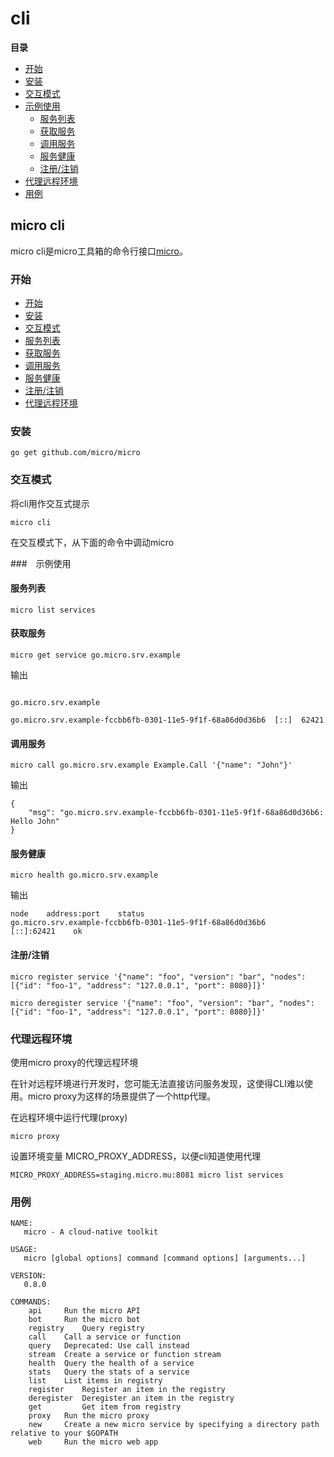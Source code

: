 # cli

**目录**<!-- TOC -->

- [开始](#开始)
- [安装](#安装)
- [交互模式](#交互模式)
- [示例使用](#示例使用)
  - [服务列表](#服务列表)
  - [获取服务](#获取服务)
  - [调用服务](#调用服务)
  - [服务健康](#服务健康)
  - [注册/注销](#注册注销)
- [代理远程环境](#代理远程环境)
- [用例](#用例)

## micro cli

micro cli是micro工具箱的命令行接口[micro](https://github.com/micro/micro)。

### 开始

- [开始](#开始)
- [安装](#安装)
- [交互模式](#交互模式)
- [服务列表](#服务列表)
- [获取服务](#获取服务)
- [调用服务](#调用服务)
- [服务健康](#服务健康)
- [注册/注销](#注册注销)
- [代理远程环境](#代理远程环境)

### 安装

``` shell
go get github.com/micro/micro
```

### 交互模式

将cli用作交互式提示

``` shell
micro cli
```

在交互模式下，从下面的命令中调动micro

###　示例使用

#### 服务列表

``` shell
micro list services
```

#### 获取服务

``` shell
micro get service go.micro.srv.example
```

输出

``` shell

go.micro.srv.example

go.micro.srv.example-fccbb6fb-0301-11e5-9f1f-68a86d0d36b6  [::]  62421

```

#### 调用服务

``` shell
micro call go.micro.srv.example Example.Call '{"name": "John"}'
```

输出

```shell
{
    "msg": "go.micro.srv.example-fccbb6fb-0301-11e5-9f1f-68a86d0d36b6: Hello John"
}
```

#### 服务健康

``` shell
micro health go.micro.srv.example
```

输出

``` shell
node    address:port    status
go.micro.srv.example-fccbb6fb-0301-11e5-9f1f-68a86d0d36b6    [::]:62421    ok
```

#### 注册/注销

``` shell
micro register service '{"name": "foo", "version": "bar", "nodes": [{"id": "foo-1", "address": "127.0.0.1", "port": 8080}]}'
```

``` shell
micro deregister service '{"name": "foo", "version": "bar", "nodes": [{"id": "foo-1", "address": "127.0.0.1", "port": 8080}]}'
```

### 代理远程环境

使用micro proxy的代理远程环境

在针对远程环境进行开发时，您可能无法直接访问服务发现，这使得CLI难以使用。micro proxy为这样的场景提供了一个http代理。

在远程环境中运行代理(proxy)

``` shell
micro proxy
```

设置环境变量 MICRO_PROXY_ADDRESS，以便cli知道使用代理

``` shell
MICRO_PROXY_ADDRESS=staging.micro.mu:8081 micro list services
```

### 用例

``` shell
NAME:
   micro - A cloud-native toolkit

USAGE:
   micro [global options] command [command options] [arguments...]

VERSION:
   0.8.0

COMMANDS:
    api     Run the micro API
    bot     Run the micro bot
    registry    Query registry
    call    Call a service or function
    query   Deprecated: Use call instead
    stream  Create a service or function stream
    health  Query the health of a service
    stats   Query the stats of a service
    list    List items in registry
    register    Register an item in the registry
    deregister  Deregister an item in the registry
    get         Get item from registry
    proxy   Run the micro proxy
    new     Create a new micro service by specifying a directory path relative to your $GOPATH
    web     Run the micro web app
```